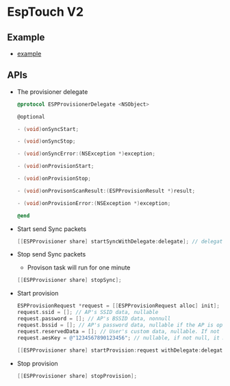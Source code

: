 # EspTouch V2

## Example
- [example](../UI/V2/)

## APIs
- The provisioner delegate
  ```Objective-C
  @protocol ESPProvisionerDelegate <NSObject>

  @optional

  - (void)onSyncStart;

  - (void)onSyncStop;

  - (void)onSyncError:(NSException *)exception;

  - (void)onProvisionStart;

  - (void)onProvisionStop;

  - (void)onProvisonScanResult:(ESPProvisionResult *)result;

  - (void)onProvisionError:(NSException *)exception;

  @end
  ```

- Start send Sync packets
  ```Objective-C
  [[ESPProvisioner share] startSyncWithDelegate:delegate]; // delegate is nullable.
  ```

- Stop send Sync packets
    - Provison task will run for one minute
  ```Objective-C
  [[ESPProvisioner share] stopSync];
  ```

- Start provision
  ```Objective-C
  ESPProvisionRequest *request = [[ESPProvisionRequest alloc] init];
  request.ssid = []; // AP's SSID data, nullable
  request.password = []; // AP's BSSID data, nonnull
  request.bssid = []; // AP's password data, nullable if the AP is open
  request.reservedData = []; // User's custom data, nullable. If not null, the max length is 127
  request.aesKey = @"1234567890123456"; // nullable, if not null, it must be 16 bytes. App developer should negotiate an AES key with Device developer first.
    
  [[ESPProvisioner share] startProvision:request withDelegate:delegate]; // delegate is nullable
  ```

- Stop provision
  ```Objective-C
  [[ESPProvisioner share] stopProvision];
  ```